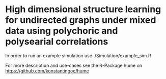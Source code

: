 # High dimensional structure learning for undirected graphs under mixed data using polychoric and polysearial correlations

In order to run an example simulation use ./Simulation/example_sim.R

For more description and use-cases see the R-Package hume on https://github.com/konstantingoe/hume
